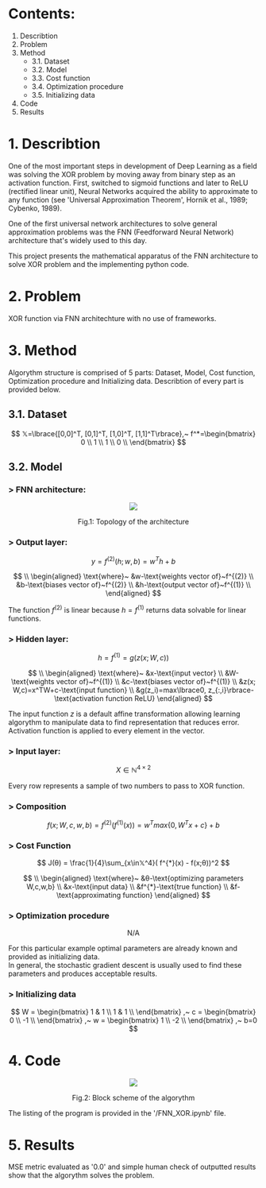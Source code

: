 # Contents:
1. Describtion
2. Problem
3. Method
    * 3.1. Dataset
    * 3.2. Model
    * 3.3. Cost function
    * 3.4. Optimization procedure
    * 3.5. Initializing data
4. Code
5. Results

# 1. Describtion
One of the most important steps in development of Deep Learning as a field was solving the XOR problem by moving away from binary step as an activation function. First, switched to sigmoid functions and later to ReLU (rectified linear unit), Neural Networks acquired the ability to approximate to any function (see 'Universal Approximation Theorem', Hornik et al., 1989; Cybenko, 1989).

One of the first universal network architectures to solve general approximation problems was the FNN (Feedforward Neural Network) architecture that's widely used to this day.

This project presents the mathematical apparatus of the FNN architecture to solve XOR problem and the implementing python code.

# 2. Problem
XOR function via FNN architechture with no use of frameworks.

# 3. Method
Algorythm structure is comprised of 5 parts: Dataset, Model, Cost function, Optimization procedure and Initializing data. Describtion of every part is provided below.
## 3.1. Dataset
$$
𝕏=\lbrace{[0,0]^T, [0,1]^T, [1,0]^T, [1,1]^T\rbrace},~
f^*=\begin{bmatrix}
    0 \\
    1 \\
    1 \\
    0 \\
    \end{bmatrix}
$$
## 3.2. Model
### > FNN architecture:
<p align="center">
  <img src="https://github.com/AKAD0/FNN_XOR/blob/master/Fig1.png">
</p>

$$
\text{Fig.1: Topology of the architecture}
$$
### > Output layer:
$$
y=f^{(2)}(h; w,b) = w^Th+b
$$

$$
\\
\begin{aligned}
\text{where}~
&w-\text{weights vector of}~f^{(2)} \\
&b-\text{biases vector of}~f^{(2)} \\
&h-\text{output vector of}~f^{(1)} \\
\end{aligned}
$$

The function $f^{(2)}$ is linear because $h=f^{(1)}$ returns data solvable for linear functions. 

### > Hidden layer:
$$
h = f^{(1)} = g( z( x; W,c))
$$

$$
\\
\begin{aligned}
\text{where}~
&x-\text{input vector} \\
&W-\text{weights vector of}~f^{(1)} \\
&c-\text{biases vector of}~f^{(1)} \\
&z(x; W,c)=x^TW+c-\text{input function} \\
&g(z_i)=max\lbrace0, z_{:,i}\rbrace-\text{activation function ReLU}
\end{aligned}
$$

The input function $z$ is a default affine transformation allowing learning algorythm to manipulate data to find representation that reduces error. \
Activation function is applied to every element in the vector.

### > Input layer:
$$
X \in ℕ^{4×2}
$$

Every row represents a sample of two numbers to pass to XOR function.

### > Composition
$$
f(x; W,c,w,b) = f^{(2)}( f^{(1)}( x)) = w^Tmax\lbrace0, W^Tx+c\rbrace+b
$$
### > Cost Function
$$
J(θ) = \frac{1}{4}\sum_{x\in𝕏^4}( f^{*}(x) - f(x;θ))^2
$$

$$
\\
\begin{aligned}
\text{where}~
&θ-\text{optimizing parameters W,c,w,b} \\
&x-\text{input data} \\
&f^{*}-\text{true function} \\
&f-\text{approximating function}
\end{aligned}
$$
### > Optimization procedure
$$
\text{N/A}
$$

For this particular example optimal parameters are already known and provided as initializing data.\
In general, the stochastic gradient descent is usually used to find these parameters and produces acceptable results.

### > Initializing data
$$
W = \begin{bmatrix}
    1 & 1 \\
    1 & 1 \\
    \end{bmatrix}
,~
c = \begin{bmatrix}
    0 \\
    -1 \\
    \end{bmatrix}
,~
w = \begin{bmatrix}
    1 \\
    -2 \\
    \end{bmatrix}
,~
b=0
$$

# 4. Code
<p align="center">
  <img src="https://github.com/AKAD0/FNN_XOR/blob/master/Block.png">
</p>

$$
\text{Fig.2: Block scheme of the algorythm}
$$

The listing of the program is provided in the '/FNN_XOR.ipynb' file.

# 5. Results
MSE metric evaluated as '0.0' and simple human check of outputted results show that the algorythm solves the problem.